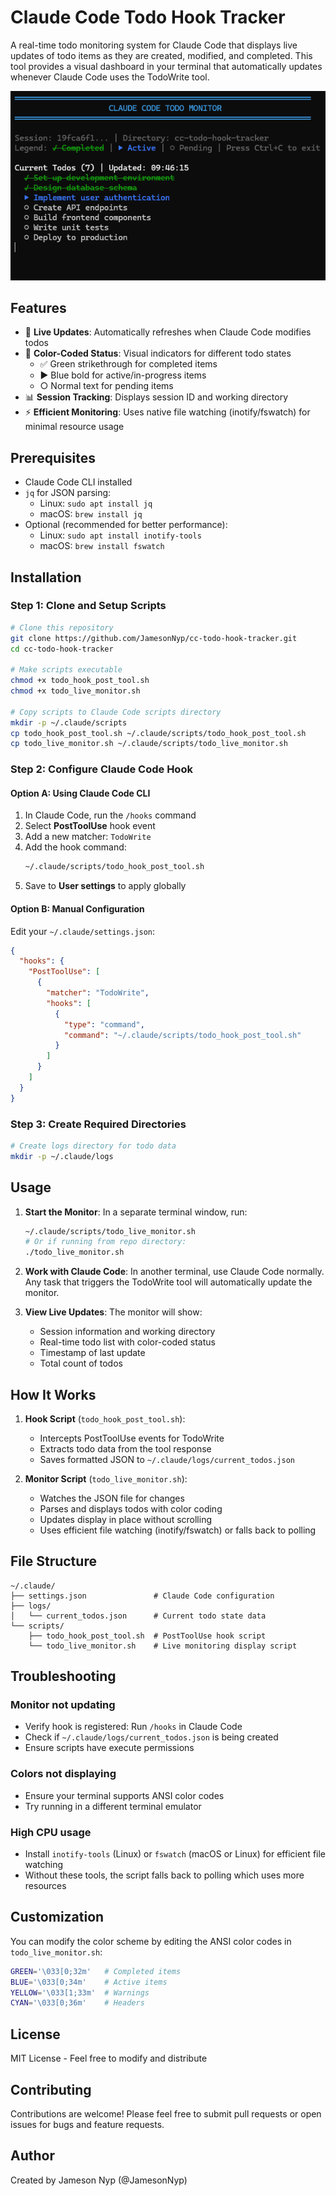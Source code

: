 # Claude Code Todo Hook Tracker

A real-time todo monitoring system for Claude Code that displays live updates of todo items as they are created, modified, and completed. This tool provides a visual dashboard in your terminal that automatically updates whenever Claude Code uses the TodoWrite tool.

![Claude Code Todo Tracker Live Monitor](Todo%20Tracker.png)

## Features

- 🔄 **Live Updates**: Automatically refreshes when Claude Code modifies todos
- 🎨 **Color-Coded Status**: Visual indicators for different todo states
  - ✅ Green strikethrough for completed items
  - ▶️ Blue bold for active/in-progress items  
  - ○ Normal text for pending items
- 📊 **Session Tracking**: Displays session ID and working directory
- ⚡ **Efficient Monitoring**: Uses native file watching (inotify/fswatch) for minimal resource usage

## Prerequisites

- Claude Code CLI installed
- `jq` for JSON parsing: 
  - Linux: `sudo apt install jq`
  - macOS: `brew install jq`
- Optional (recommended for better performance):
  - Linux: `sudo apt install inotify-tools`
  - macOS: `brew install fswatch`

## Installation

### Step 1: Clone and Setup Scripts

```bash
# Clone this repository
git clone https://github.com/JamesonNyp/cc-todo-hook-tracker.git
cd cc-todo-hook-tracker

# Make scripts executable
chmod +x todo_hook_post_tool.sh
chmod +x todo_live_monitor.sh

# Copy scripts to Claude Code scripts directory
mkdir -p ~/.claude/scripts
cp todo_hook_post_tool.sh ~/.claude/scripts/todo_hook_post_tool.sh
cp todo_live_monitor.sh ~/.claude/scripts/todo_live_monitor.sh
```

### Step 2: Configure Claude Code Hook

#### Option A: Using Claude Code CLI

1. In Claude Code, run the `/hooks` command
2. Select **PostToolUse** hook event
3. Add a new matcher: `TodoWrite`
4. Add the hook command:
   ```bash
   ~/.claude/scripts/todo_hook_post_tool.sh
   ```
5. Save to **User settings** to apply globally

#### Option B: Manual Configuration

Edit your `~/.claude/settings.json`:

```json
{
  "hooks": {
    "PostToolUse": [
      {
        "matcher": "TodoWrite",
        "hooks": [
          {
            "type": "command",
            "command": "~/.claude/scripts/todo_hook_post_tool.sh"
          }
        ]
      }
    ]
  }
}
```

### Step 3: Create Required Directories

```bash
# Create logs directory for todo data
mkdir -p ~/.claude/logs
```

## Usage

1. **Start the Monitor**: In a separate terminal window, run:
   ```bash
   ~/.claude/scripts/todo_live_monitor.sh
   # Or if running from repo directory:
   ./todo_live_monitor.sh
   ```

2. **Work with Claude Code**: In another terminal, use Claude Code normally. Any task that triggers the TodoWrite tool will automatically update the monitor.

3. **View Live Updates**: The monitor will show:
   - Session information and working directory
   - Real-time todo list with color-coded status
   - Timestamp of last update
   - Total count of todos

## How It Works

1. **Hook Script** (`todo_hook_post_tool.sh`):
   - Intercepts PostToolUse events for TodoWrite
   - Extracts todo data from the tool response
   - Saves formatted JSON to `~/.claude/logs/current_todos.json`

2. **Monitor Script** (`todo_live_monitor.sh`):
   - Watches the JSON file for changes
   - Parses and displays todos with color coding
   - Updates display in place without scrolling
   - Uses efficient file watching (inotify/fswatch) or falls back to polling

## File Structure

```
~/.claude/
├── settings.json               # Claude Code configuration
├── logs/
│   └── current_todos.json      # Current todo state data
└── scripts/
    ├── todo_hook_post_tool.sh  # PostToolUse hook script
    └── todo_live_monitor.sh    # Live monitoring display script
```

## Troubleshooting

### Monitor not updating
- Verify hook is registered: Run `/hooks` in Claude Code
- Check if `~/.claude/logs/current_todos.json` is being created
- Ensure scripts have execute permissions

### Colors not displaying
- Ensure your terminal supports ANSI color codes
- Try running in a different terminal emulator

### High CPU usage
- Install `inotify-tools` (Linux) or `fswatch` (macOS or Linux) for efficient file watching
- Without these tools, the script falls back to polling which uses more resources

## Customization

You can modify the color scheme by editing the ANSI color codes in `todo_live_monitor.sh`:

```bash
GREEN='\033[0;32m'   # Completed items
BLUE='\033[0;34m'    # Active items
YELLOW='\033[1;33m'  # Warnings
CYAN='\033[0;36m'    # Headers
```

## License

MIT License - Feel free to modify and distribute

## Contributing

Contributions are welcome! Please feel free to submit pull requests or open issues for bugs and feature requests.

## Author

Created by Jameson Nyp (@JamesonNyp)